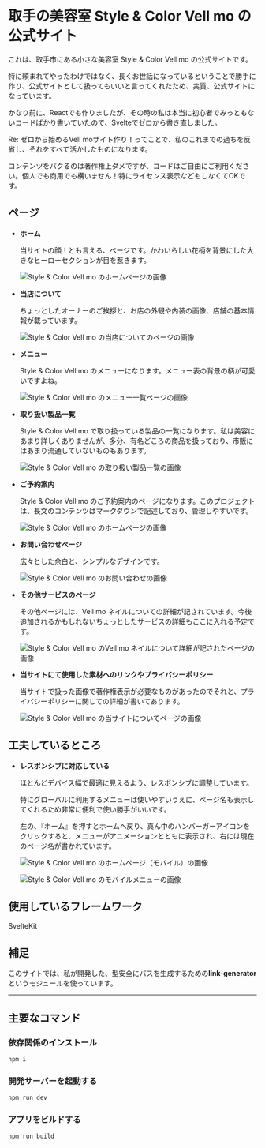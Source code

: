 # 取手の美容室 Style & Color Vell mo の公式サイト

これは、取手市にある小さな美容室 Style & Color Vell mo の公式サイトです。

特に頼まれてやったわけではなく、長くお世話になっているということで勝手に作り、公式サイトとして扱ってもいいと言ってくれたため、実質、公式サイトになっています。

かなり前に、Reactでも作りましたが、その時の私は本当に初心者でみっともないコードばかり書いていたので、Svelteでゼロから書き直しました。

Re: ゼロから始めるVell moサイト作り！ってことで、私のこれまでの過ちを反省し、それをすべて活かしたものになります。

コンテンツをパクるのは著作権上ダメですが、コードはご自由にご利用ください。個人でも商用でも構いません！特にライセンス表示などもしなくてOKです。

## ページ

- **ホーム**

  当サイトの顔！とも言える、ページです。かわいらしい花柄を背景にした大きなヒーローセクションが目を惹きます。

  ![Style & Color Vell mo のホームページの画像](./doc-images/home-2.png)

- **当店について**

  ちょっとしたオーナーのご挨拶と、お店の外観や内装の画像、店舗の基本情報が載っています。

  ![Style & Color Vell mo の当店についてのページの画像](./doc-images/about.png)

- **メニュー**

  Style & Color Vell mo のメニューになります。メニュー表の背景の柄が可愛いですよね。

  ![Style & Color Vell mo のメニュー一覧ページの画像](./doc-images/price.png)

- **取り扱い製品一覧**

  Style & Color Vell mo で取り扱っている製品の一覧になります。私は美容にあまり詳しくありませんが、多分、有名どころの商品を扱っており、市販にはあまり流通していないものもあります。

  ![Style & Color Vell mo の取り扱い製品一覧の画像](./doc-images/products.png)

- **ご予約案内**

  Style & Color Vell mo のご予約案内のページになります。このプロジェクトは、長文のコンテンツはマークダウンで記述しており、管理しやすいです。

  ![Style & Color Vell mo のホームページの画像](./doc-images/reservation.png)

- **お問い合わせページ**

  広々とした余白と、シンプルなデザインです。

  ![Style & Color Vell mo のお問い合わせの画像](./doc-images/contact.png)

- **その他サービスのページ**

  その他ページには、Vell mo ネイルについての詳細が記されています。今後追加されるかもしれないちょっとしたサービスの詳細もここに入れる予定です。

  ![Style & Color Vell mo のVell mo ネイルについて詳細が記されたページの画像](./doc-images/others.png)

- **当サイトにて使用した素材へのリンクやプライバシーポリシー**

  当サイトで扱った画像で著作権表示が必要なものがあったのでそれと、プライバシーポリシーに関しての詳細が書いてあります。

  ![Style & Color Vell mo の当サイトについてページの画像](./doc-images/site.png)

## 工夫しているところ

- **レスポンシブに対応している**

  ほとんどデバイス幅で最適に見えるよう、レスポンシブに調整しています。

  特にグローバルに利用するメニューは使いやすいうえに、ページ名も表示してくれるため非常に便利で使い勝手がいいです。

  左の、『ホーム』を押すとホームへ戻り、真ん中のハンバーガーアイコンをクリックすると、メニューがアニメーションとともに表示され、右には現在のページ名が書かれています。

  ![Style & Color Vell mo のホームページ（モバイル）の画像](./doc-images/mobile.png)

  ![Style & Color Vell mo のモバイルメニューの画像](./doc-images/mobile-menu.png)

## 使用しているフレームワーク

SvelteKit

## 補足

このサイトでは、私が開発した、型安全にパスを生成するための**link-generator**というモジュールを使っています。

---

## 主要なコマンド

### 依存関係のインストール

```bash
npm i
```

### 開発サーバーを起動する

```bash
npm run dev
```

### アプリをビルドする

```bash
npm run build 
```
